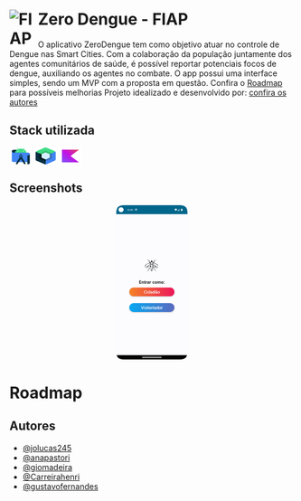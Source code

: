 
# Zero Dengue - FIAP <img align="left" width="10%" height="auto" title="FIAP" src="https://github.com/jolucas245/IMC-FIAP/assets/65248543/7fcfd37c-c033-49de-ad9a-e4adc58d92d6">

O aplicativo ZeroDengue tem como objetivo atuar no controle de Dengue nas Smart Cities. Com a colaboração da população juntamente dos agentes comunitários de saúde, é possível reportar potenciais focos de dengue, auxiliando os agentes no combate.
O app possui uma interface simples, sendo um MVP com a proposta em questão. Confira o [Roadmap](#roadmap) para possíveis melhorias
Projeto idealizado e desenvolvido por: [confira os autores](#autores)

## Stack utilizada

<img align="center" alt="Joao-AndroidStudio" height="30" title="Android Studio" width="40" src="https://raw.githubusercontent.com/devicons/devicon/master/icons/androidstudio/androidstudio-original.svg"></td>
<img align="center" alt="Joao-Compose" height="30" title="Jetpack Compose" width="40" src="https://raw.githubusercontent.com/devicons/devicon/master/icons/jetpackcompose/jetpackcompose-original.svg"></td>
<img align="center" alt="Joao-Kotlin" height="30" title="Kotlin" width="40" src="https://raw.githubusercontent.com/devicons/devicon/master/icons/kotlin/kotlin-original.svg"></td>

## Screenshots

<div align="center">
<img width="25%" height="auto" src="https://raw.githubusercontent.com/jolucas245/Zero-Dengue/master/repo-images/initial_view.png">
</div>

# Roadmap

## Autores

- [@jolucas245](https://www.github.com/jolucas245)
- [@anapastori](https://www.github.com/anapastori)
- [@giomadeira](https://www.github.com/giomadeira)
- [@Carreirahenri](https://www.github.com/Carreirahenri)
- [@gustavofernandes](https://theuselessweb.site/ducksarethebest.com/)
